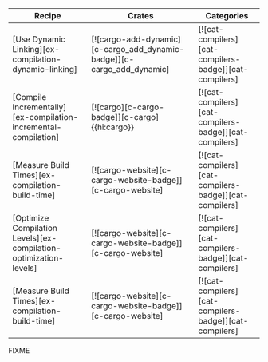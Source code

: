 | Recipe | Crates | Categories |
|---|---|---|
| [Use Dynamic Linking][ex-compilation-dynamic-linking] | [![cargo-add-dynamic][c-cargo_add_dynamic-badge]][c-cargo_add_dynamic] | [![cat-compilers][cat-compilers-badge]][cat-compilers] |
| [Compile Incrementally][ex-compilation-incremental-compilation] | [![cargo][c-cargo-badge]][c-cargo]{{hi:cargo}} | [![cat-compilers][cat-compilers-badge]][cat-compilers] |
| [Measure Build Times][ex-compilation-build-time] | [![cargo-website][c-cargo-website-badge]][c-cargo-website] | [![cat-compilers][cat-compilers-badge]][cat-compilers] |
| [Optimize Compilation Levels][ex-compilation-optimization-levels] | [![cargo-website][c-cargo-website-badge]][c-cargo-website] | [![cat-compilers][cat-compilers-badge]][cat-compilers] |
| [Measure Build Times][ex-compilation-build-time] | [![cargo-website][c-cargo-website-badge]][c-cargo-website] | [![cat-compilers][cat-compilers-badge]][cat-compilers] |

<div class="hidden">
FIXME
</div>
